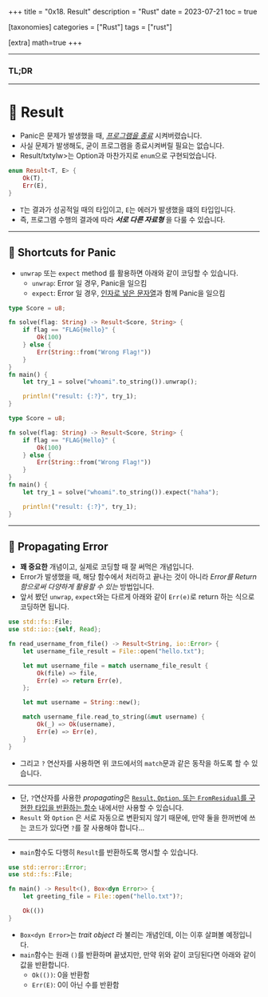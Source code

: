 +++
title = "0x18. Result"
description = "Rust"
date = 2023-07-21
toc = true

[taxonomies]
categories = ["Rust"]
tags = ["rust"]

[extra]
math=true
+++

---
### <txtred>**TL;DR**</txtred>

---
# 📌 Result
- <txtylw>Panic</txtylw>은 문제가 발생했을 때, <u>*프로그램을 종료*</u> 시켜버렸습니다.
- 사실 문제가 발생해도, 굳이 프로그램을 종료시켜버릴 필요는 없습니다.
- <txtylw>Result/txtylw>는 <txtylw>Option</txtylw>과 마찬가지로 `enum`으로 구현되었습니다.
```rust
enum Result<T, E> {
    Ok(T),
    Err(E),
}
```

- `T`는 결과가 성공적일 때의 타입이고, `E`는 에러가 발생했을 떄의 타입입니다.
- 즉, 프로그램 수행의 결과에 따라 ***서로 다른 자료형*** 을 다룰 수 있습니다.

---
## 📍 Shortcuts for Panic
- `unwrap` 또는 `expect` method 를 활용하면 아래와 같이 코딩할 수 있습니다.
    - `unwrap`: <txtred>Error</txtred> 일 경우, <txtylw>Panic</txtylw>을 일으킴
    - `expect`: <txtred>Error</txtred> 일 경우, <u>인자로 넣은 문자열</u>과 함께 <txtylw>Panic</txtylw>을 일으킴

```rust
type Score = u8;

fn solve(flag: String) -> Result<Score, String> {
    if flag == "FLAG{Hello}" {
        Ok(100)
    } else {
        Err(String::from("Wrong Flag!"))
    }
}
fn main() {
    let try_1 = solve("whoami".to_string()).unwrap();

    println!("result: {:?}", try_1);
}
```

```rust
type Score = u8;

fn solve(flag: String) -> Result<Score, String> {
    if flag == "FLAG{Hello}" {
        Ok(100)
    } else {
        Err(String::from("Wrong Flag!"))
    }
}
fn main() {
    let try_1 = solve("whoami".to_string()).expect("haha");

    println!("result: {:?}", try_1);
}
```

---
## 📍 Propagating Error
- **꽤 중요한** 개념이고, 실제로 코딩할 때 잘 써먹은 개념입니다.
- <txtred>Error</txtred>가 발생했을 때, 해당 함수에서 처리하고 끝나는 것이 아니라 <txtylw>*Error를 Return 함으로써 다양하게 활용할 수 있는*</txtylw> 방법입니다.
- 앞서 봤던 `unwrap`, `expect`와는 다르게 아래와 같이 `Err(e)`로 return 하는 식으로 코딩하면 됩니다.
```rust
use std::fs::File;
use std::io::{self, Read};

fn read_username_from_file() -> Result<String, io::Error> {
    let username_file_result = File::open("hello.txt");

    let mut username_file = match username_file_result {
        Ok(file) => file,
        Err(e) => return Err(e),
    };

    let mut username = String::new();

    match username_file.read_to_string(&mut username) {
        Ok(_) => Ok(username),
        Err(e) => Err(e),
    }
}
```

- 그리고 `?` 연산자를 사용하면 위 코드에서의 `match`문과 같은 동작을 하도록 할 수 있습니다.
---
- 단, `?`연산자를 사용한 *propagating*은 <u>`Result`, `Option`, 또는 `FromResidual`를 구현한 타입을 반환하는 함수</u> 내에서만 사용할 수 있습니다.
- `Result` 와 `Option` 은 서로 자동으로 변환되지 않기 때문에, 만약 둘을 한꺼번에 쓰는 코드가 있다면 `?`를 잘 사용해야 합니다...
---
- `main`함수도 다행히 `Result`를 반환하도록 명시할 수 있습니다.
```rust
use std::error::Error;
use std::fs::File;

fn main() -> Result<(), Box<dyn Error>> {
    let greeting_file = File::open("hello.txt")?;

    Ok(())
}
```
- `Box<dyn Error>`는 *trait object* 라 불리는 개념인데, 이는 이후 살펴볼 예정입니다.
- `main`함수는 원래 `()`를 반환하며 끝냈지만, 만약 위와 같이 코딩된다면 아래와 같이 값을 반환합니다.
    - `Ok(())`: 0을 반환함
    - `Err(E)`: 0이 아닌 수를 반환함
